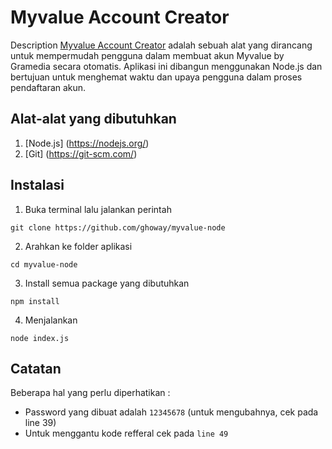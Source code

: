 # Myvalue Account Creator
Description
[Myvalue Account Creator](https://github.com/ghoway/myvalue-node) adalah sebuah alat yang dirancang untuk mempermudah pengguna dalam membuat akun Myvalue by Gramedia secara otomatis. Aplikasi ini dibangun menggunakan Node.js dan bertujuan untuk menghemat waktu dan upaya pengguna dalam proses pendaftaran akun.

## Alat-alat yang dibutuhkan
1. [Node.js] (https://nodejs.org/)
2. [Git] (https://git-scm.com/)

## Instalasi
1. Buka terminal lalu jalankan perintah
```
git clone https://github.com/ghoway/myvalue-node
```
2. Arahkan ke folder aplikasi
```
cd myvalue-node
```
3. Install semua package yang dibutuhkan
```
npm install
```
4. Menjalankan
```
node index.js
```

## Catatan
Beberapa hal yang perlu diperhatikan :
+ Password yang dibuat adalah `12345678` (untuk mengubahnya, cek pada line 39)
+ Untuk menggantu kode refferal cek pada `line 49`